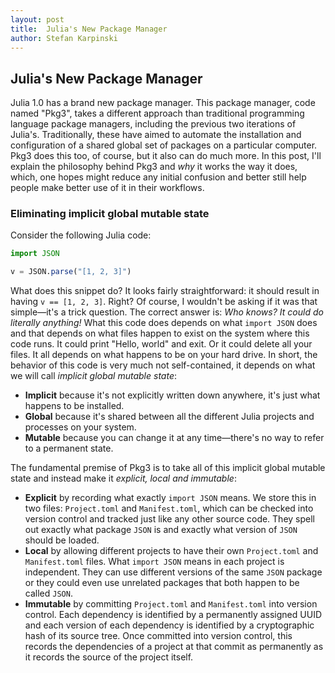 ```yaml
---
layout: post
title:  Julia's New Package Manager
author: Stefan Karpinski
---
```


## Julia's New Package Manager

Julia 1.0 has a brand new package manager. This package manager, code named "Pkg3", takes a different approach than traditional programming language package managers, including the previous two iterations of Julia's. Traditionally, these have aimed to automate the installation and configuration of a shared global set of packages on a particular computer. Pkg3 does this too, of course, but it also can do much more. In this post, I'll explain the philosophy behind Pkg3 and *why* it works the way it does, which, one hopes might reduce any initial confusion and better still help people make better use of it in their workflows.

### Eliminating implicit global mutable state

Consider the following Julia code:

```julia
import JSON

v = JSON.parse("[1, 2, 3]")
```

What does this snippet do? It looks fairly straightforward: it should result in having `v == [1, 2, 3]`. Right? Of course, I wouldn't be asking if it was that simple—it's a trick question. The correct answer is: *Who knows? It could do literally anything!* What this code does depends on what `import JSON` does and that depends on what files happen to exist on the system where this code runs. It could print "Hello, world" and exit. Or it could delete all your files. It all depends on what happens to be on your hard drive. In short, the behavior of this code is very much not self-contained, it depends on what we will call *implicit global mutable state*:

- **Implicit** because it's not explicitly written down anywhere, it's just what happens to be installed.
- **Global** because it's shared between all the different Julia projects and processes on your system.
- **Mutable** because you can change it at any time—there's no way to refer to a permanent state.

The fundamental premise of Pkg3 is to take all of this implicit global mutable state and instead make it *explicit, local and immutable*:

- **Explicit** by recording what exactly `import JSON` means. We store this in two files: `Project.toml` and `Manifest.toml`, which can be checked into version control and tracked just like any other source code. They spell out exactly what package `JSON` is and exactly what version of `JSON` should be loaded.
- **Local** by allowing different projects to have their own `Project.toml` and `Manifest.toml` files. What `import JSON` means in each project is independent. They can use different versions of the same `JSON` package or they could even use unrelated packages that both happen to be called `JSON`.
- **Immutable** by committing `Project.toml` and `Manifest.toml` into version control. Each dependency is identified by a permanently assigned UUID and each version of each dependency is identified by a cryptographic hash of its source tree. Once committed into version control, this records the dependencies of a project at that commit as permanently as it records the source of the project itself.


